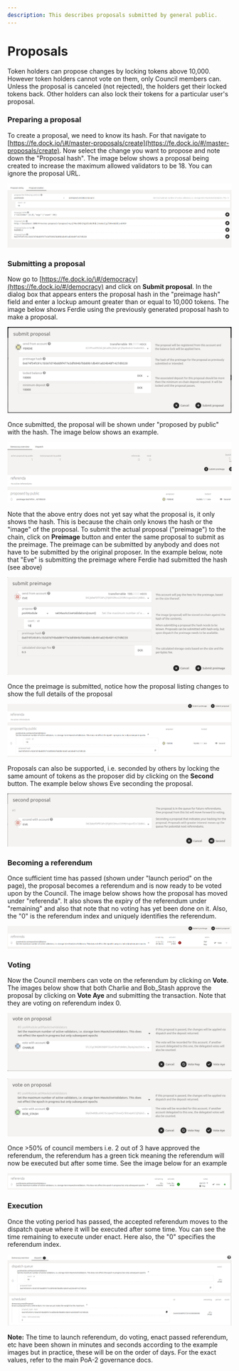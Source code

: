 ```yaml
---
description: This describes proposals submitted by general public.
---
```


# Proposals

Token holders can propose changes by locking tokens above 10,000. However token holders cannot vote on them, only Council members can. Unless the proposal is canceled \(not rejected\), the holders get their locked tokens back. Other holders can also lock their tokens for a particular user's proposal.

### Preparing a proposal

To create a proposal, we need to know its hash. For that navigate to [https://fe.dock.io/\#/master-proposals/create](https://fe.dock.io/#/master-proposals/create). Now select the change you want to propose and note down the "Proposal hash". The image below shows a proposal being created to increase the maximum allowed validators to be 18. You can ignore the proposal URL.

![](../../../../.gitbook/assets/proposal-creation.png)

### Submitting a proposal

Now go to [https://fe.dock.io/\#/democracy](https://fe.dock.io/#/democracy) and click on **Submit proposal**. In the dialog box that appears enters the proposal hash in the "preimage hash" field and enter a lockup amount greater than or equal to 10,000 tokens. The image below shows Ferdie using the previously generated proposal hash to make a proposal.

![](../../../../.gitbook/assets/public-proposal.png)

Once submitted, the proposal will be shown under "proposed by public" with the hash. The image below shows an example.

![](../../../../.gitbook/assets/public-prop-list.png)

Note that the above entry does not yet say what the proposal is, it only shows the hash. This is because the chain only knows the hash or the "image" of the proposal. To submit the actual proposal \("preimage"\) to the chain, click on **Preimage** button and enter the same proposal to submit as the preimage. The preimage can be submitted by anybody and does not have to be submitted by the original proposer. In the example below, note that "Eve" is submitting the preimage where Ferdie had submitted the hash \(see above\)

![](../../../../.gitbook/assets/submit-preimage.png)

Once the preimage is submitted, notice how the proposal listing changes to show the full details of the proposal

![](../../../../.gitbook/assets/preimage-given.png)

Proposals can also be supported, i.e. seconded by others by locking the same amount of tokens as the proposer did by clicking on the **Second** button. The example below shows Eve seconding the proposal.

![](../../../../.gitbook/assets/second-prop.png)

### Becoming a referendum

Once sufficient time has passed \(shown under "launch period" on the page\), the proposal becomes a referendum and is now ready to be voted upon by the Council. The image below shows how the proposal has moved under "referenda". It also shows the expiry of the referendum under "remaining" and also that note that no voting has yet been done on it. Also, the "0" is the referendum index and uniquely identifies the referendum.

![](../../../../.gitbook/assets/referendum.png)

### Voting

Now the Council members can vote on the referendum by clicking on **Vote**. The images below show that both Charlie and Bob\_Stash approve the proposal by clicking on **Vote Aye** and submitting the transaction. Note that they are voting on referendum index 0.

![](../../../../.gitbook/assets/vote-1.png)

![](../../../../.gitbook/assets/vote-2.png)

Once &gt;50% of council members i.e. 2 out of 3 have approved the referendum, the referendum has a green tick meaning the referendum will now be executed but after some time. See the image below for an example

![](../../../../.gitbook/assets/referendum-2.png)

### Execution

Once the voting period has passed, the accepted referendum moves to the dispatch queue where it will be executed after some time. You can see the time remaining to execute under enact. Here also, the "0" specifies the referendum index.

![](../../../../.gitbook/assets/dispatch-1.png)

**Note:** The time to launch referendum, do voting, enact passed referendum, etc have been shown in minutes and seconds according to the example images but in practice, these will be on the order of days. For the exact values, refer to the main PoA-2 governance docs.

